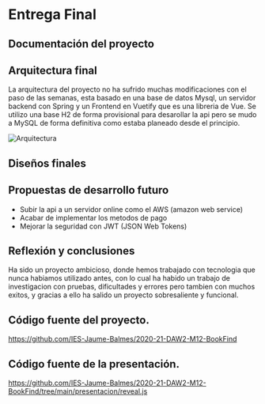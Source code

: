 # Entrega Final


## Documentación del proyecto

## Arquitectura final

La arquitectura del proyecto no ha sufrido muchas modificaciones con el paso de las semanas, esta basado en una base de datos Mysql, un servidor backend con Spring y un Frontend en Vuetify que es una libreria de Vue. Se utilizo una base H2 de forma provisional para desarollar la api pero se mudo a MySQL de forma definitiva como estaba planeado desde el principio.

![Arquitectura](/2020-21-DAW2-M12-BookFind/img/bd.png )

## Diseños finales



## Propuestas de desarrollo futuro

- Subir la api a un servidor online como el AWS (amazon web service)
- Acabar de implementar los metodos de pago
- Mejorar la seguridad con JWT (JSON Web Tokens)

## Reflexión y conclusiones

Ha sido un proyecto ambicioso, donde hemos trabajado con tecnologia que nunca habiamos utilizado antes, con lo cual ha habido un trabajo de investigacion con pruebas, dificultades y errores pero tambien con muchos exitos, y gracias a ello ha salido un proyecto sobresaliente y funcional.

## Código fuente del proyecto.

https://github.com/IES-Jaume-Balmes/2020-21-DAW2-M12-BookFind

## Código fuente de la presentación.

https://github.com/IES-Jaume-Balmes/2020-21-DAW2-M12-BookFind/tree/main/presentacion/reveal.js